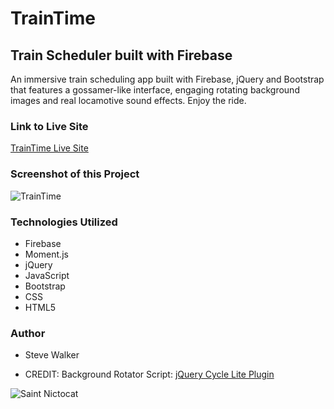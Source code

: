 # TrainTime

## Train Scheduler built with Firebase

An immersive train scheduling app built with Firebase, jQuery and Bootstrap that features a gossamer-like interface, engaging rotating background images and real locamotive sound effects. Enjoy the ride.

### Link to Live Site

[TrainTime Live Site](https://captnwalker.github.io/TrainTime/ "TrainTime")

### Screenshot of this Project

![TrainTime](https://raw.github.com/captnwalker/TrainTime/master/screenshot/TrainTime.jpg "TrainTime")

### Technologies Utilized

* Firebase
* Moment.js
* jQuery
* JavaScript
* Bootstrap
* CSS
* HTML5

### Author

* Steve Walker

* CREDIT: Background Rotator Script: [jQuery Cycle Lite Plugin](http://malsup.com/jquery/cycle/lite/)

![Saint Nictocat](https://octodex.github.com/images/saint_nictocat.jpg)
